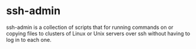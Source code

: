 ssh-admin
=========

ssh-admin is a collection of scripts that for running commands on or copying files to clusters
of Linux or Unix servers over ssh without having to log in to each one. 

